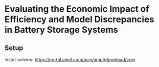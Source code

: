 # Evaluating the Economic Impact of Efficiency and Model Discrepancies in Battery Storage Systems


## Setup

Install solvers: https://portal.ampl.com/user/ampl/download/coin